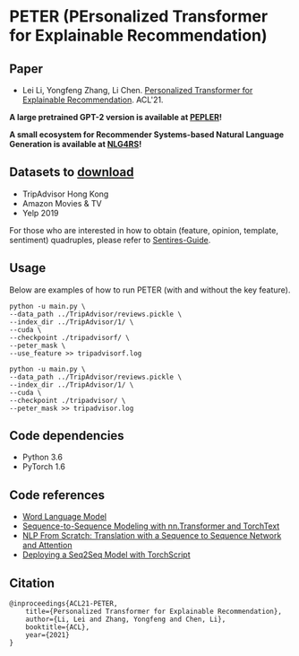 # PETER (PErsonalized Transformer for Explainable Recommendation)

## Paper
- Lei Li, Yongfeng Zhang, Li Chen. [Personalized Transformer for Explainable Recommendation](https://lileipisces.github.io/files/ACL21-PETER-paper.pdf). ACL'21.

**A large pretrained GPT-2 version is available at [PEPLER](https://github.com/lileipisces/PEPLER)!**

**A small ecosystem for Recommender Systems-based Natural Language Generation is available at [NLG4RS](https://github.com/lileipisces/NLG4RS)!**

## Datasets to [download](https://lifehkbueduhk-my.sharepoint.com/:f:/g/personal/16484134_life_hkbu_edu_hk/Eln600lqZdVBslRwNcAJL5cBarq6Mt8WzDKpkq1YCqQjfQ?e=cISb1C)
- TripAdvisor Hong Kong
- Amazon Movies & TV
- Yelp 2019

For those who are interested in how to obtain (feature, opinion, template, sentiment) quadruples, please refer to [Sentires-Guide](https://github.com/lileipisces/Sentires-Guide).

## Usage
Below are examples of how to run PETER (with and without the key feature).
```
python -u main.py \
--data_path ../TripAdvisor/reviews.pickle \
--index_dir ../TripAdvisor/1/ \
--cuda \
--checkpoint ./tripadvisorf/ \
--peter_mask \
--use_feature >> tripadvisorf.log

python -u main.py \
--data_path ../TripAdvisor/reviews.pickle \
--index_dir ../TripAdvisor/1/ \
--cuda \
--checkpoint ./tripadvisor/ \
--peter_mask >> tripadvisor.log
```

## Code dependencies
- Python 3.6
- PyTorch 1.6

## Code references
- [Word Language Model](https://github.com/pytorch/examples/blob/master/word_language_model)
- [Sequence-to-Sequence Modeling with nn.Transformer and TorchText](https://pytorch.org/tutorials/beginner/transformer_tutorial.html)
- [NLP From Scratch: Translation with a Sequence to Sequence Network and Attention](https://pytorch.org/tutorials/intermediate/seq2seq_translation_tutorial.html)
- [Deploying a Seq2Seq Model with TorchScript](https://pytorch.org/tutorials/beginner/deploy_seq2seq_hybrid_frontend_tutorial.html)

## Citation
```
@inproceedings{ACL21-PETER,
	title={Personalized Transformer for Explainable Recommendation},
	author={Li, Lei and Zhang, Yongfeng and Chen, Li},
	booktitle={ACL},
	year={2021}
}
```
